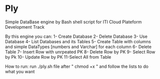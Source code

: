 # Ply
Simple DataBase engine by Bash shell script for ITI Cloud Plateform Development Track 

By this engine you can:
1- Create Database
2- Delete Database
3- Use Database
4- List Databases and its Tables
5- Create Table with columns and simple DataTypes [numbers and Varchar] for each column
6- Delete Table 
7- Insert Row with unrpeated PK 
8- Delete Row by PK
9- Select Row by Pk
10- Update Row by PK
11-Select All from Table

How to run:
run ./ply.sh file after " chmod +x " and follow the lists to do what you want
